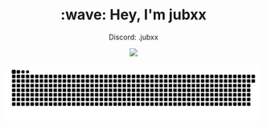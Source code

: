 <h1 align="center">:wave: Hey, I'm jubxx</h1>

<p align="center">
  Discord: .jubxx
</p>

<p align="center">
  <img src="https://skillicons.dev/icons?i=vscode,lua,html,css,js" />
</p>

<div align="center">
  <img src="https://raw.githubusercontent.com/don-cryptus/don-cryptus/output/github-contribution-grid-snake-dark.svg#gh-dark-mode-only" />
</div>
